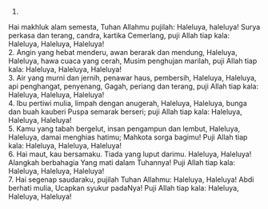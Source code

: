 1.
Hai makhluk alam semesta, Tuhan Allahmu pujilah:
Haleluya, haleluya! Surya perkasa dan terang, candra, kartika
Cemerlang, puji Allah tiap kala:
Haleluya, Haleluya, Haleluya!
<br>
2.
Angin yang hebat menderu, awan berarak dan mendung,
Haleluya, Haleluya, hawa cuaca yang cerah,
Musim penghujan marilah, puji Allah tiap kala:
Haleluya, Haleluya, Haleluya!
<br>
3.
Air yang murni dan jernih, penawar haus, pembersih,
Haleluya, Haleluya, api penghangat, penyenang,
Gagah, periang dan terang, puji Allah tiap kala:
Haleluya, Haleluya, Haleluya!
<br>
4.
Ibu pertiwi mulia, limpah dengan anugerah,
Haleluya, Haleluya, bunga dan buah kauberi
Puspa semarak berseri; puji Allah tiap kala:
Haleluya, Haleluya, Haleluya!
<br>
5.
Kamu yang tabah bergelut, insan pengampun dan lembut,
Haleluya, Haleluya, damai menghias hatimu;
Mahkota sorga bagimu! Puji Allah tiap kala:
Haleluya, Haleluya, Haleluya!
<br>
6.
Hai maut, kau bersamaku. Tiada yang luput darimu.
Haleluya, Haleluya! Alangkah berbahagia
Yang mati dalam Tuhannya! Puji Allah tiap kala:
Haleluya, Haleluya, Haleluya!
<br>
7.
Hai segenap saudaraku, pujilah Tuhan Allahmu:
Haleluya, Haleluya! Abdi berhati mulia,
Ucapkan syukur padaNya! Puji Allah tiap kala:
Haleluya, Haleluya, Haleluya!